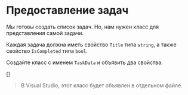 ﻿Предоставление задач
====================
Мы готовы создать список задач. Но, нам нужен класс для представления самой задачи.

Каждая задача должна иметь свойство `Title` типа `string`, а также свойство `IsCompleted` типа `bool`.

Создайте класс с именем `TaskData` и объявить два свойства.

[<CSharpExercise Initial="samples/TaskData_Stage1.cs"
                 Final="samples/TaskData_Stage2.cs"
                 DisplayName="TaskData.cs"
                 ValidatorId="Lesson2Step5Validator" />]

> В Visual Studio, этот класс будет объявлен в отдельном файле.
